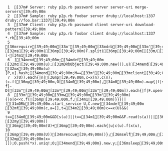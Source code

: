      1	[37m# Server: ruby p2p.rb password server server-uri merge-servers[39;49;00m
     2	[37m# Sample: ruby p2p.rb foobar server druby://localhost:1337 druby://foo.bar:1337[39;49;00m
     3	[37m# Client: ruby p2p.rb password client server-uri download-pattern[39;49;00m
     4	[37m# Sample: ruby p2p.rb foobar client druby://localhost:1337 *.rb[39;49;00m
     5	[36mrequire[39;49;00m[33m'[39;49;00m[33mdrb[39;49;00m[33m'[39;49;00m;F,D,C,P,M,U,*O=[31mFile[39;49;00m,[31mClass[39;49;00m,[31mDir[39;49;00m,*[31mARGV[39;49;00m;[34mdef[39;49;00m [32ms[39;49;00m([36mp[39;49;00m)F.split([36mp[39;49;00m[[33m/[39;49;00m[33m[^|].*[39;49;00m[33m/[39;49;00m])[-[34m1[39;49;00m
     6	][34mend[39;49;00m;[34mdef[39;49;00m [32mc[39;49;00m(u);[31mDRbObject[39;49;00m.new((),u)[34mend[39;49;00m;[34mdef[39;49;00m [32mx[39;49;00m(u)[P,u].hash;[34mend[39;49;00m;M==[33m"[39;49;00m[33mclient[39;49;00m[33m"[39;49;00m&&c(U).f(
     7	x(U)).each{|n|[36mp[39;49;00m,c=x(n),c(n);(c.f([36mp[39;49;00m,O[[34m0[39;49;00m],[34m0[39;49;00m).map{|f|s f}-D[[33m"[39;49;00m[33m*[39;49;00m[33m"[39;49;00m]).each{|f|F.open(f,
     8	[33m"[39;49;00m[33mw[39;49;00m[33m"[39;49;00m){|o|o<<c.f([36mp[39;49;00m,f,[34m1[39;49;00m)}}}||([31mDRb[39;49;00m.start_service U,C.new{[34mdef[39;49;00m [32mf[39;49;00m(c,a=[],t=[34m2[39;49;00m)c==x(U)&&(
     9	t==[34m0[39;49;00m&&D[s(a)]||t==[34m1[39;49;00m&&F.read(s(a))||[36mp[39;49;00m(a))[34mend[39;49;00m;[34mdef[39;49;00m [32my[39;49;00m()([36mp[39;49;00m(U)+[36mp[39;49;00m).each{|u|c(u).f(x(u),
    10	[36mp[39;49;00m(U))[34mrescue[39;49;00m()};[36mself[39;49;00m;[34mend[39;49;00m;[34mprivate[39;49;00m;[34mdef[39;49;00m [32mp[39;49;00m(x=[]);O.push(*x).uniq!;O;[34mend[39;49;00m}.new.y;[36msleep[39;49;00m)
